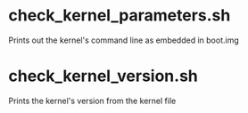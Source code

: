check_kernel_parameters.sh
==========================

Prints out the kernel's command line as embedded in boot.img

check_kernel_version.sh
=======================

Prints the kernel's version from the kernel file
